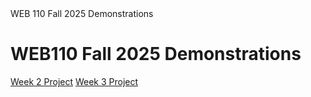 <!DOCTYPE html>
<html lang="en">
  <head>
    <meta charset="UTF-8">
   WEB 110 Fall 2025 Demonstrations
  </head>
  <body>
    <h1>WEB110 Fall 2025 Demonstrations</h1>
    <nav>
      <a href="Week2Project/index.html">Week 2 Project</a>
      <a href="Week3Project/index.html">Week 3 Project</a>
    </nav>
  </body>
</html>

